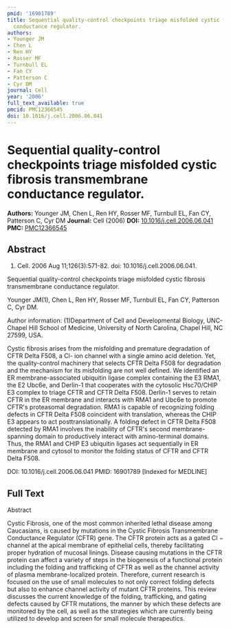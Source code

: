 ```yaml
---
pmid: '16901789'
title: Sequential quality-control checkpoints triage misfolded cystic fibrosis transmembrane
  conductance regulator.
authors:
- Younger JM
- Chen L
- Ren HY
- Rosser MF
- Turnbull EL
- Fan CY
- Patterson C
- Cyr DM
journal: Cell
year: '2006'
full_text_available: true
pmcid: PMC12366545
doi: 10.1016/j.cell.2006.06.041
---
```


# Sequential quality-control checkpoints triage misfolded cystic fibrosis transmembrane conductance regulator.
**Authors:** Younger JM, Chen L, Ren HY, Rosser MF, Turnbull EL, Fan CY, Patterson C, Cyr DM
**Journal:** Cell (2006)
**DOI:** [10.1016/j.cell.2006.06.041](https://doi.org/10.1016/j.cell.2006.06.041)
**PMC:** [PMC12366545](https://www.ncbi.nlm.nih.gov/pmc/articles/PMC12366545/)

## Abstract

1. Cell. 2006 Aug 11;126(3):571-82. doi: 10.1016/j.cell.2006.06.041.

Sequential quality-control checkpoints triage misfolded cystic fibrosis 
transmembrane conductance regulator.

Younger JM(1), Chen L, Ren HY, Rosser MF, Turnbull EL, Fan CY, Patterson C, Cyr 
DM.

Author information:
(1)Department of Cell and Developmental Biology, UNC-Chapel Hill School of 
Medicine, University of North Carolina, Chapel Hill, NC 27599, USA.

Cystic fibrosis arises from the misfolding and premature degradation of CFTR 
Delta F508, a Cl- ion channel with a single amino acid deletion. Yet, the 
quality-control machinery that selects CFTR Delta F508 for degradation and the 
mechanism for its misfolding are not well defined. We identified an ER 
membrane-associated ubiquitin ligase complex containing the E3 RMA1, the E2 
Ubc6e, and Derlin-1 that cooperates with the cytosolic Hsc70/CHIP E3 complex to 
triage CFTR and CFTR Delta F508. Derlin-1 serves to retain CFTR in the ER 
membrane and interacts with RMA1 and Ubc6e to promote CFTR's proteasomal 
degradation. RMA1 is capable of recognizing folding defects in CFTR Delta F508 
coincident with translation, whereas the CHIP E3 appears to act 
posttranslationally. A folding defect in CFTR Delta F508 detected by RMA1 
involves the inability of CFTR's second membrane-spanning domain to productively 
interact with amino-terminal domains. Thus, the RMA1 and CHIP E3 ubiquitin 
ligases act sequentially in ER membrane and cytosol to monitor the folding 
status of CFTR and CFTR Delta F508.

DOI: 10.1016/j.cell.2006.06.041
PMID: 16901789 [Indexed for MEDLINE]

## Full Text

Abstract

Cystic Fibrosis, one of the most common inherited lethal disease among Caucasians, is caused by mutations in the Cystic Fibrosis Transmembrane Conductance Regulator (CFTR) gene. The CFTR protein acts as a gated Cl − channel at the apical membrane of epithelial cells, thereby facilitating proper hydration of mucosal linings. Disease causing mutations in the CFTR protein can affect a variety of steps in the biogenesis of a functional protein including the folding and trafficking of CFTR as well as the channel activity of plasma membrane-localized protein. Therefore, current research is focused on the use of small molecules to not only correct folding defects but also to enhance channel activity of mutant CFTR proteins. This review discusses the current knowledge of the folding, trafficking, and gating defects caused by CFTR mutations, the manner by which these defects are monitored by the cell, as well as the strategies which are currently being utilized to develop and screen for small molecule therapeutics.
